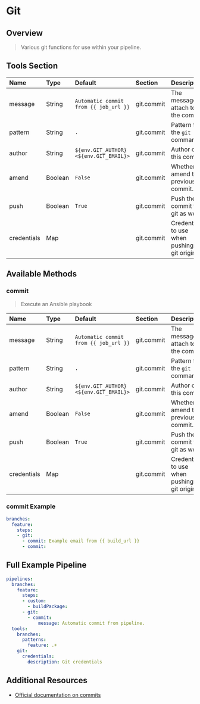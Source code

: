 # Git

## Overview

> Various git functions for use within your pipeline.

## Tools Section

| Name        | Type    | Default                                | Section    | Description                                    |
|:------------|:--------|:---------------------------------------|:-----------|:-----------------------------------------------|
| message     | String  | `Automatic commit from {{ job_url }}`  | git.commit | The message to attach to the commit.           |
| pattern     | String  | `.`                                    | git.commit | Pattern for the `git add` command              |
| author      | String  | `${env.GIT_AUTHOR} <${env.GIT_EMAIL}>` | git.commit | Author of this commit                          |
| amend       | Boolean | `False`                                | git.commit | Whether to amend the previous commit.          |
| push        | Boolean | `True`                                 | git.commit | Push the commit to git as well.                |
| credentials | Map     |                                        | git.commit | Credentials to use when pushing to git origin. |

## Available Methods

### commit

> Execute an Ansible playbook

| Name        | Type    | Default                                | Section    | Description                                    |
|:------------|:--------|:---------------------------------------|:-----------|:-----------------------------------------------|
| message     | String  | `Automatic commit from {{ job_url }}`  | git.commit | The message to attach to the commit.           |
| pattern     | String  | `.`                                    | git.commit | Pattern for the `git add` command              |
| author      | String  | `${env.GIT_AUTHOR} <${env.GIT_EMAIL}>` | git.commit | Author of this commit                          |
| amend       | Boolean | `False`                                | git.commit | Whether to amend the previous commit.          |
| push        | Boolean | `True`                                 | git.commit | Push the commit to git as well.                |
| credentials | Map     |                                        | git.commit | Credentials to use when pushing to git origin. |

### commit Example

```yaml
branches:
  feature:
    steps:
    - git:
      - commit: Example email from {{ build_url }}
      - commit:
```

## Full Example Pipeline

```yaml
pipelines:
  branches:
    feature:
      steps:
      - custom:
        - buildPackage:
      - git:
        - commit:
            message: Automatic commit from pipeline.
  tools:
    branches:
      patterns:
        feature: .+
    git:
      credentials:
        description: Git credentials
```

## Additional Resources

* [Official documentation on commits](https://git-scm.com/docs/git-commit)